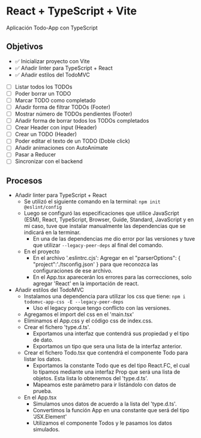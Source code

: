 # React + TypeScript + Vite

Aplicación Todo-App con TypeScript

## Objetivos

- ✅ Inicializar proyecto con Vite
- ✅ Añadir linter para TypeScript + React
- ✅ Añadir estilos del TodoMVC
- [ ] Listar todos los TODOs
- [ ] Poder borrar un TODO
- [ ] Marcar TODO como completado
- [ ] Añadir forma de filtrar TODOs (Footer)
- [ ] Mostrar número de TODOs pendientes (Footer)
- [ ] Añadir forma de borrar todos los TODOs completados
- [ ] Crear Header con input (Header)
- [ ] Crear un TODO (Header)
- [ ] Poder editar el texto de un TODO (Doble click)
- [ ] Añadir animaciones con AutoAnimate
- [ ] Pasar a Reducer
- [ ] Sincronizar con el backend

## Procesos

- Añadir linter para TypeScript + React
  - Se utilizó el siguiente comando en la terminal: `npm init @eslint/config`
  - Luego se configuró las especificaciones que utilice JavaScript (ESM), React, TypeScript, Browser, Guide, Standard, JavaScript y en mi caso, tuve que instalar manualmente las dependencias que se indicará en la terminar.
    - En una de las dependencias me dio error por las versiones y tuve que utilizar `--legacy-peer-deps` al final del comando.
  - En el proyecto
    - En el archivo '.eslintrc.cjs': Agregar en el "parserOptions": {
        "project":'./tsconfig.json'
    } para que reconozca las configuraciones de ese archivo.
    - En el App.tsx aparecerán los errores para las correcciones, solo agregar 'React' en la importación de react.
- Añadir estilos del TodoMVC
  - Instalamos una dependencia para utilizar los css que tiene: `npm i todomvc-app-css -E --legacy-peer-deps`
    - Uso el legacy porque tengo conflicto con las versiones.
  - Agregamos el import del css en el 'main.tsx'
  - Eliminamos el App.css y el código css de index.css.
  - Crear el fichero 'type.d.ts'.
    - Exportamos una interfaz que contendrá sus propiedad y el tipo de dato.
    - Exportamos un tipo que sera una lista de la interfaz anterior.
  - Crear el fichero Todo.tsx que contendrá el componente Todo para listar los datos.
    - Exportamos la constante Todo que es del tipo React.FC, el cual lo tipamos mediante una interfaz Prop que será una lista de objetos. Esta lista lo obtenemos del 'type.d.ts'.
    - Mapeamos este parámetro para ir listándolo con datos de prueba.
  - En el App.tsx
    - Simulamos unos datos de acuerdo a la lista del 'type.d.ts'.
    - Convertimos la función App en una constante que será del tipo 'JSX.Element'
    - Utilizamos el componente Todos y le pasamos los datos simulados.
